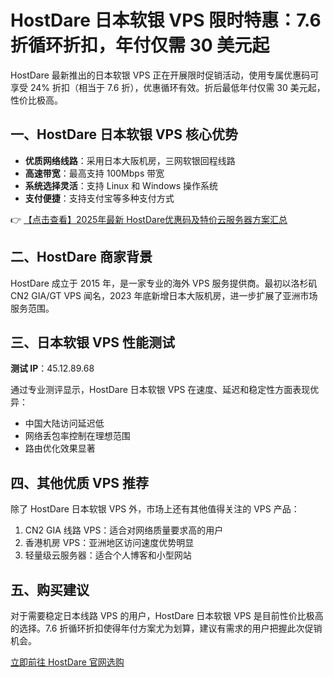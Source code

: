 # HostDare 日本软银 VPS 限时特惠：7.6 折循环折扣，年付仅需 30 美元起

HostDare 最新推出的日本软银 VPS 正在开展限时促销活动，使用专属优惠码可享受 24% 折扣（相当于 7.6 折），优惠循环有效。折后最低年付仅需 30 美元起，性价比极高。

## 一、HostDare 日本软银 VPS 核心优势

- **优质网络线路**：采用日本大阪机房，三网软银回程线路
- **高速带宽**：最高支持 100Mbps 带宽
- **系统选择灵活**：支持 Linux 和 Windows 操作系统
- **支付便捷**：支持支付宝等多种支付方式

👉 [【点击查看】2025年最新 HostDare优惠码及特价云服务器方案汇总](https://bit.ly/hostdare)

## 二、HostDare 商家背景

HostDare 成立于 2015 年，是一家专业的海外 VPS 服务提供商。最初以洛杉矶 CN2 GIA/GT VPS 闻名，2023 年底新增日本大阪机房，进一步扩展了亚洲市场服务范围。

## 三、日本软银 VPS 性能测试

**测试 IP**：45.12.89.68

通过专业测评显示，HostDare 日本软银 VPS 在速度、延迟和稳定性方面表现优异：

- 中国大陆访问延迟低
- 网络丢包率控制在理想范围
- 路由优化效果显著

## 四、其他优质 VPS 推荐

除了 HostDare 日本软银 VPS 外，市场上还有其他值得关注的 VPS 产品：

1. CN2 GIA 线路 VPS：适合对网络质量要求高的用户
2. 香港机房 VPS：亚洲地区访问速度优势明显
3. 轻量级云服务器：适合个人博客和小型网站

## 五、购买建议

对于需要稳定日本线路 VPS 的用户，HostDare 日本软银 VPS 是目前性价比极高的选择。7.6 折循环折扣使得年付方案尤为划算，建议有需求的用户把握此次促销机会。

[立即前往 HostDare 官网选购](https://bit.ly/hostdare)